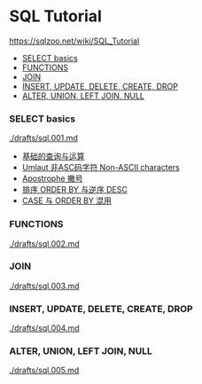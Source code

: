 # SQL Tutorial

https://sqlzoo.net/wiki/SQL_Tutorial


<!-- @import "[TOC]" {cmd="toc" depthFrom=3 depthTo=6 orderedList=false} -->

<!-- code_chunk_output -->

- [SELECT basics](#select-basics)
- [FUNCTIONS](#functions)
- [JOIN](#join)
- [INSERT, UPDATE, DELETE, CREATE, DROP](#insert-update-delete-create-drop)
- [ALTER, UNION, LEFT JOIN, NULL](#alter-union-left-join-null)

<!-- /code_chunk_output -->

### SELECT basics

[./drafts/sql.001.md](./drafts/sql.001.md)

- [基础的查询与运算](./drafts/sql.001.md#基础的查询与运算)
- [Umlaut 非ASC码字符 Non-ASCII characters](./drafts/sql.001.md#umlaut-非asc码字符-non-ascii-characters)
- [Apostrophe 撇号](./drafts/sql.001.md#apostrophe-撇号)
- [排序 ORDER BY 与逆序 DESC](./drafts/sql.001.md#排序-order-by-与逆序-desc)
- [CASE 与 ORDER BY 混用](./drafts/sql.001.md#case-与-order-by-混用)

### FUNCTIONS

[./drafts/sql.002.md](./drafts/sql.002.md)

### JOIN

[./drafts/sql.003.md](./drafts/sql.003.md)

### INSERT, UPDATE, DELETE, CREATE, DROP

[./drafts/sql.004.md](./drafts/sql.004.md)

### ALTER, UNION, LEFT JOIN, NULL

[./drafts/sql.005.md](./drafts/sql.005.md)
